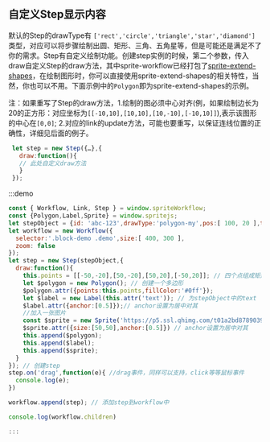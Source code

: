## 自定义Step显示内容
默认的Step的drawType有 ```['rect','circle','triangle','star','diamond']```类型，对应可以将步骤绘制出圆、矩形、三角、五角星等，但是可能还是满足不了你的需求。Step有自定义绘制功能。创建step实例的时候，第二个参数，传入draw自定义Step的draw方法，其中sprite-workflow已经打包了<a href="https://github.com/spritejs/sprite-extend-shapes">sprite-extend-shapes</a>，在绘制图形时，你可以直接使用sprite-extend-shapes的相关特性，当然，你也可以不用。下面示例中的```Polygon```即为sprite-extend-shapes的示例。

注：如果重写了Step的draw方法，1.绘制的图必须中心对齐(例，如果绘制边长为20的正方形：对应坐标为`[[-10,10],[10,10],[10,-10],[-10,10]]`),表示该图形的中心在`[0,0]`;
2.对应的link的update方法，可能也要重写，以保证连线位置的正确性，详细见后面的例子。
```javascript
 let step = new Step({…},{
   draw:function(){
   // 此处自定义draw方法
   }
 });
```
:::demo

```javascript
const { Workflow, Link, Step } = window.spriteWorkflow;
const {Polygon,Label,Sprite} = window.spritejs;
let stepObject = {id: 'abc-123',drawType:'polygon-my',pos:[ 100, 20 ],text: '我是矩形3'};
let workflow = new Workflow({
  selector:'.block-demo .demo',size:[ 400, 300 ],
  zoom: false
});
let step = new Step(stepObject,{
  draw:function(){
    this.points = [[-50,-20],[50,-20],[50,20],[-50,20]]; // 四个点组成矩形,中心点在[0,0]
    let $polygon = new Polygon(); // 创建一个多边形
    $polygon.attr({points:this.points,fillColor:'#0ff'});
    let $label = new Label(this.attr('text')); // 为stepObject中的text
    $label.attr({anchor:[0.5]});// anchor设置为居中对其
    //加入一张图片
    const $sprite = new Sprite('https://p5.ssl.qhimg.com/t01a2bd87890397464a.png');
    $sprite.attr({size:[50,50],anchor:[0.5]}) // anchor设置为居中对其
    this.append($polygon);
    this.append($label);
    this.append($sprite);
  }
}); // 创建step
step.on('drag',function(e){ //drag事件，同样可以支持，click等等鼠标事件
  console.log(e);
})

workflow.append(step); // 添加step到workflow中

console.log(workflow.children)

:::